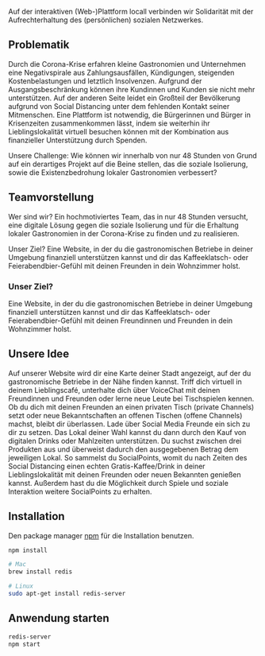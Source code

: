 Auf der interaktiven (Web-)Plattform locall verbinden wir Solidarität mit der Aufrechterhaltung des (persönlichen) sozialen Netzwerkes.

## Problematik

Durch die Corona-Krise erfahren kleine Gastronomien und Unternehmen eine Negativspirale aus Zahlungsausfällen, Kündigungen, steigenden Kostenbelastungen und letztlich Insolvenzen. Aufgrund der Ausgangsbeschränkung können ihre Kundinnen und Kunden sie nicht mehr unterstützen. Auf der anderen Seite leidet ein Großteil der Bevölkerung aufgrund von Social Distancing unter dem fehlenden Kontakt seiner Mitmenschen. Eine Plattform ist notwendig, die Bürgerinnen und Bürger in Krisenzeiten zusammenkommen lässt, indem sie weiterhin ihr Lieblingslokalität virtuell besuchen können mit der Kombination aus finanzieller Unterstützung durch Spenden.

Unsere Challenge: Wie können wir innerhalb von nur 48 Stunden von Grund auf ein derartiges Projekt auf die Beine stellen, das die soziale Isolierung, sowie die Existenzbedrohung lokaler Gastronomien verbessert?

## Teamvorstellung

Wer sind wir? Ein hochmotiviertes Team, das in nur 48 Stunden versucht, eine digitale Lösung gegen die soziale Isolierung und für die Erhaltung lokaler Gastronomien in der Corona-Krise zu finden und zu realisieren.

Unser Ziel? Eine Website, in der du die gastronomischen Betriebe in deiner Umgebung finanziell unterstützen kannst und dir das Kaffeeklatsch- oder Feierabendbier-Gefühl mit deinen Freunden in dein Wohnzimmer holst.

### Unser Ziel?

Eine Website, in der du die gastronomischen Betriebe in deiner Umgebung finanziell unterstützen kannst und dir das Kaffeeklatsch- oder Feierabendbier-Gefühl mit deinen Freundinnen und Freunden in dein Wohnzimmer holst.

## Unsere Idee

Auf unserer Website wird dir eine Karte deiner Stadt angezeigt, auf der du gastronomische Betriebe in der Nähe finden kannst. Triff dich virtuell in deinem Lieblingscafé, unterhalte dich über VoiceChat mit deinen Freundinnen und Freunden oder lerne neue Leute bei Tischspielen kennen. Ob du dich mit deinen Freunden an einen privaten Tisch (private Channels) setzt oder neue Bekanntschaften an offenen Tischen (offene Channels) machst, bleibt dir überlassen. Lade über Social Media Freunde ein sich zu dir zu setzen. Das Lokal deiner Wahl kannst du dann durch den Kauf von digitalen Drinks oder Mahlzeiten unterstützen. Du suchst zwischen drei Produkten aus und überweist dadurch den ausgegebenen Betrag dem jeweiligen Lokal. So sammelst du SocialPoints, womit du nach Zeiten des Social Distancing einen echten Gratis-Kaffee/Drink in deiner Lieblingslokalität mit deinen Freunden oder neuen Bekannten genießen kannst. Außerdem hast du die Möglichkeit durch Spiele und soziale Interaktion weitere SocialPoints zu erhalten.

## Installation

Den package manager [npm](https://www.npmjs.com) für die Installation benutzen.

```bash
npm install

# Mac
brew install redis

# Linux
sudo apt-get install redis-server
```

## Anwendung starten

```bash
redis-server
npm start
```
